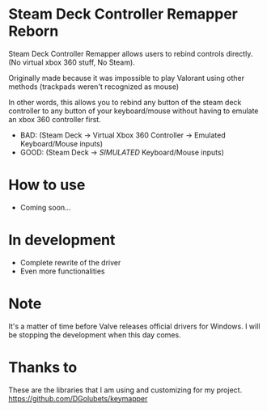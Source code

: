 # Steam Deck Controller Remapper Reborn
Steam Deck Controller Remapper allows users to rebind controls directly. (No virtual xbox 360 stuff, No Steam).

Originally made because it was impossible to play Valorant using other methods (trackpads weren't recognized as mouse)

In other words, this allows you to rebind any button of the steam deck controller to any button of your keyboard/mouse without having to emulate an xbox 360 controller first. 

- BAD: (Steam Deck -> Virtual Xbox 360 Controller -> Emulated Keyboard/Mouse inputs)
- GOOD: (Steam Deck -> *SIMULATED* Keyboard/Mouse inputs)

# How to use
+ Coming soon...

# In development 
+ Complete rewrite of the driver
+ Even more functionalities

# Note
It's a matter of time before Valve releases official drivers for Windows. I will be stopping the development when this day comes.

# Thanks to
These are the libraries that I am using and customizing for my project.
https://github.com/DGolubets/keymapper
